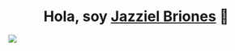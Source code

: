 <div align="center">
<h1 align="center">Hola, soy <a href="">Jazziel Briones</a> 👋</h1>
</div>
<img src="https://kinsta.com/es/wp-content/uploads/sites/8/2018/05/qu%C3%A9-es-github-1.png">

